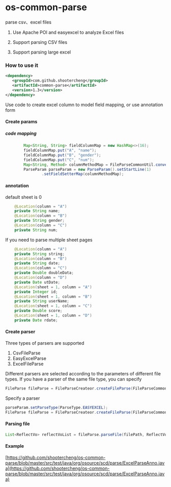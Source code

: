# os-common-parse
parse csv、excel files 

1. Use Apache POI and easyexcel to analyze Excel files

2. Support parsing CSV files

3. Support parsing large excel 

### How to use it
```xml
<dependency>
   <groupId>com.github.shootercheng</groupId>
   <artifactId>common-parse</artifactId>
   <version>1.3</version>
</dependency>
```



Use code to create excel column to model field mapping, or use annotation form

#### Create params
##### code mapping
```java
        Map<String, String> fieldColumnMap = new HashMap<>(16);
        fieldColumnMap.put("A", "name");
        fieldColumnMap.put("B", "gender");
        fieldColumnMap.put("C", "num");
        Map<String, Method> columnMethodMap = FileParseCommonUtil.convertToColumnMethodMap(UserInfo.class, fieldColumnMap);
        ParseParam parseParam = new ParseParam().setStartLine(1)
                .setFieldSetterMap(columnMethodMap);
```
#### annotation
default sheet is 0
```java
    @Location(column = "A")
    private String name;
    @Location(column = "B")
    private String gender;
    @Location(column = "C")
    private String num;
```

If you need to parse multiple sheet pages
```java
    @Location(column = "A")
    private String string;
    @Location(column = "B")
    private String date;
    @Location(column = "C")
    private Double doubleData;
    @Location(column = "D")
    private Date utDate;
    @Location(sheet = 1, column = "A")
    private Integer id;
    @Location(sheet = 1, column = "B")
    private String userName;
    @Location(sheet = 1, column = "C")
    private Double score;
    @Location(sheet = 1, column = "D")
    private Date rdate;
```

#### Create parser

Three types of parsers are supported 

1. CsvFileParse
2. EasyExcelParse
3. ExcelFileParse

Different parsers are selected according to the parameters of different file types. If you have a parser of the same file type, you can specify

```java
FileParse fileParse = FileParseCreateor.createFileParse(FileParseCommonUtil.findParserType(filePath, parseParam));
```

Specify a parser

```java
parseParam.setParseType(ParseType.EASYEXCEL);
FileParse fileParse = FileParseCreateor.createFileParse(FileParseCommonUtil.findParserType(filePath, parseParam));
```

#### Parsing file
```java
List<ReflectVo> reflectVoList = fileParse.parseFile(filePath, ReflectVo.class, parseParam);
```

#### Example

[https://github.com/shootercheng/os-common-parse/blob/master/src/test/java/org/osource/scd/parse/ExcelParseAnno.java](https://github.com/shootercheng/os-common-parse/blob/master/src/test/java/org/osource/scd/parse/ExcelParseAnno.java)